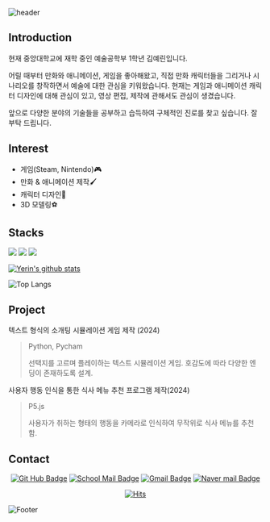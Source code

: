 ![header](https://capsule-render.vercel.app/api?type=waving&color=0:FFE200,100:F39800&height=200&section=header&text=Nice%20To%20Meet%20You!&fontSize=60&fontAlign=68&fontAlignY=30&fontColor=FFFFFF&animation=fadeIn&desc=welcome%20to%20yerin's%20github&descAlign=83&descAlignY=50)
## Introduction
현재 중앙대학교에 재학 중인 예술공학부 1학년 김예린입니다. 

어릴 때부터 만화와 애니메이션, 게임을 좋아해왔고, 직접 만화 캐릭터들을 그리거나 시나리오를 창작하면서 예술에 대한 관심을 키워왔습니다. 현재는 게임과 애니메이션 캐릭터 디자인에 대해 관심이 있고, 영상 편집, 제작에 관해서도 관심이 생겼습니다. 

앞으로 다양한 분야의 기술들을 공부하고 습득하여 구체적인 진로를 찾고 싶습니다. 잘 부탁 드립니다.

## Interest
- 게임(Steam, Nintendo)🎮
- 만화 & 애니메이션 제작🖌️
- 캐릭터 디자인🐧
- 3D 모델링⚽

## Stacks
<img src="https://img.shields.io/badge/Python-3776AB?style=for-the-badge&logo=python&logoColor=white"> <img src="https://img.shields.io/badge/Photoshop-31A8FF?style=for-the-badge&logo=adobephotoshop&logoColor=white"> <img src="https://img.shields.io/badge/Premiere Pro-9999FF?style=for-the-badge&logo=adobepremierepro&logoColor=white">

[![Yerin's github stats](https://github-readme-stats.vercel.app/api?username=yerin-20245922&theme=flag-india&icons=true)](https://github.com/yerin-20245922/github-readme-stats)

![Top Langs](https://github-readme-stats.vercel.app/api/top-langs/?username=yerin-20245922&layout=compact&theme=flag-india&show_icons=true)

## Project
텍스트 형식의 소개팅 시뮬레이션 게임 제작 (2024)
> Python, Pycham
> 
> 선택지를 고르며 플레이하는 텍스트 시뮬레이션 게임. 호감도에 따라 다양한 엔딩이 존재하도록 설계.

사용자 행동 인식을 통한 식사 메뉴 추천 프로그램 제작(2024)
> P5.js
> 
> 사용자가 취하는 형태의 행동을 카메라로 인식하여 무작위로 식사 메뉴를 추천함.


## Contact
<div align=center>
  
[![Git Hub Badge](http://img.shields.io/badge/-Git%20Hub-black?style=flat-square&logo=github&link=https://yerin-20245922.github.io)](https://github.com/yerin-20245922) 
[![School Mail Badge](https://img.shields.io/badge/School-004C97?style=flat-square&logo=mailboxdotorg&logoColor=white&link=mailto:kyrsallykim0429@cau.ac.kr)](mailto:kyrsallykim0429@cau.ac.kr)
[![Gmail Badge](https://img.shields.io/badge/Gmail-EA4335?style=flat-square&logo=gmail&logoColor=white&link=mailto:yelinkim0429@gmail.com)](mailto:yelinkim0429@gmail.com)
[![Naver mail Badge](https://img.shields.io/badge/Naver-03C75A?style=flat-square&logo=naver&logoColor=white&link=mailto:kyrsallykim0429@naver.com)](mailto:kyrsallykim0429@naver.com)





[![Hits](https://hits.seeyoufarm.com/api/count/incr/badge.svg?url=https%3A%2F%2Fgithub.com%2Fyerin-20245922&count_bg=%23F39800&title_bg=%23555555&icon=&icon_color=%23E7E7E7&title=hits&edge_flat=false)](https://hits.seeyoufarm.com)
</div>


![Footer](https://capsule-render.vercel.app/api?type=waving&color=0:FFE200,100:F39800&height=200&section=footer)


